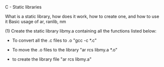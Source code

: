 C - Static libraries

What is a static library, how does it work, how to create one, and how to use it
Basic usage of ar, ranlib, nm


(1) Create the static library libmy.a containing all the functions listed below:

* To convert all the .c files to .o "gcc -c *.c"

* To move the .o files to the library "ar rcs libmy.a *.o"

* to create the library file "ar rcs libmy.a"
